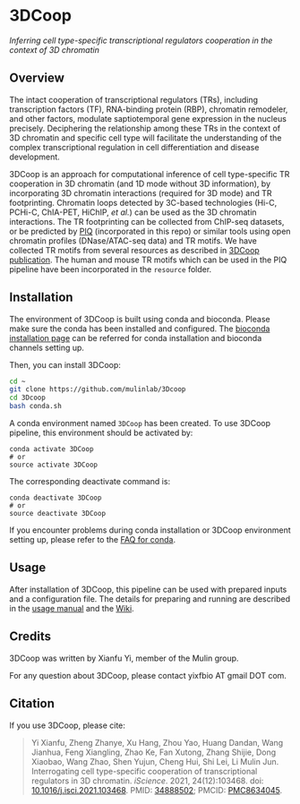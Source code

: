 # 3DCoop

*Inferring cell type-specific transcriptional regulators cooperation in the context of 3D chromatin*

## Overview

The intact cooperation of transcriptional regulators (TRs), including transcription factors (TF), RNA-binding protein (RBP), chromatin remodeler, and other factors, modulate saptiotemporal gene expression in the nucleus precisely. Deciphering the relationship among these TRs in the context of 3D chromatin and specific cell type will facilitate the understanding of the complex transcriptional regulation in cell differentiation and disease development.

3DCoop is an approach for computational inference of cell type-specific TR cooperation in 3D chromatin (and 1D mode without 3D information), by incorporating 3D chromatin interactions (required for 3D mode) and TR footprinting. Chromatin loops detected by 3C-based technologies (Hi-C, PCHi-C, ChIA-PET, HiChIP, *et al.*) can be used as the 3D chromatin interactions. The TR footprinting can be collected from ChIP-seq datasets, or be predicted by [PIQ](http://piq.csail.mit.edu) (incorporated in this repo) or similar tools using open chromatin profiles (DNase/ATAC-seq data) and TR motifs. We have collected TR motifs from several resources as described in [3DCoop publication](#Citation). The human and mouse TR motifs which can be used in the PIQ pipeline have been incorporated in the `resource` folder.

## Installation

The environment of 3DCoop is built using conda and bioconda. Please make sure the conda has been installed and configured. The [bioconda installation page](https://bioconda.github.io/user/install.html) can be referred for conda installation and bioconda channels setting up.

Then, you can install 3DCoop:

```bash
cd ~
git clone https://github.com/mulinlab/3Dcoop
cd 3Dcoop
bash conda.sh
```

A conda environment named `3DCoop` has been created. To use 3DCoop pipeline, this environment should be activated by:

```shell
conda activate 3DCoop
# or
source activate 3DCoop
```

The corresponding deactivate command is:

```shell
conda deactivate 3DCoop
# or
source deactivate 3DCoop
```

If you encounter problems during conda installation or 3DCoop environment setting up, please refer to the [FAQ for conda](./conda_FAQ.md).

## Usage

After installation of 3DCoop, this pipeline can be used with prepared inputs and a configuration file. The details for preparing and running are described in the [usage manual](./usage.md) and the [Wiki](https://github.com/mulinlab/3DCoop/wiki).

## Credits
3DCoop was written by Xianfu Yi, member of the Mulin group.

For any question about 3DCoop, please contact yixfbio AT gmail DOT com.

## Citation

If you use 3DCoop, please cite:

> Yi Xianfu, Zheng Zhanye, Xu Hang, Zhou Yao, Huang Dandan, Wang Jianhua, Feng Xiangling, Zhao Ke, Fan Xutong, Zhang Shijie, Dong Xiaobao, Wang Zhao, Shen Yujun, Cheng Hui, Shi Lei, Li Mulin Jun. Interrogating cell type-specific cooperation of transcriptional regulators in 3D chromatin. *iScience*. 2021, 24(12):103468. doi: [10.1016/j.isci.2021.103468](https://www.sciencedirect.com/science/article/pii/S2589004221014395). PMID: [34888502](https://pubmed.ncbi.nlm.nih.gov/34888502/); PMCID: [PMC8634045](https://www.ncbi.nlm.nih.gov/labs/pmc/articles/PMC8634045/).

